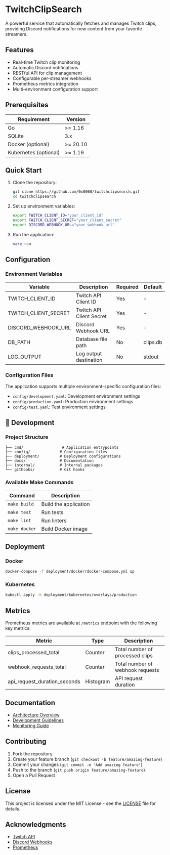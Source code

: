 # TwitchClipSearch

A powerful service that automatically fetches and manages Twitch clips, providing Discord notifications for new content from your favorite streamers.

## Features

- Real-time Twitch clip monitoring
- Automatic Discord notifications
- RESTful API for clip management
- Configurable per-streamer webhooks
- Prometheus metrics integration
- Multi-environment configuration support

## Prerequisites

| Requirement | Version |
|------------|----------|
| Go | >= 1.16 |
| SQLite | 3.x |
| Docker (optional) | >= 20.10 |
| Kubernetes (optional) | >= 1.19 |

## Quick Start

1. Clone the repository:
   ```bash
   git clone https://github.com/0x0060/twitchclipsearch.git
   cd twitchclipsearch
   ```

2. Set up environment variables:
   ```bash
   export TWITCH_CLIENT_ID="your_client_id"
   export TWITCH_CLIENT_SECRET="your_client_secret"
   export DISCORD_WEBHOOK_URL="your_webhook_url"
   ```

3. Run the application:
   ```bash
   make run
   ```

## Configuration

### Environment Variables

| Variable | Description | Required | Default |
|----------|-------------|----------|----------|
| TWITCH_CLIENT_ID | Twitch API Client ID | Yes | - |
| TWITCH_CLIENT_SECRET | Twitch API Client Secret | Yes | - |
| DISCORD_WEBHOOK_URL | Discord Webhook URL | Yes | - |
| DB_PATH | Database file path | No | clips.db |
| LOG_OUTPUT | Log output destination | No | stdout |

### Configuration Files

The application supports multiple environment-specific configuration files:

- `config/development.yaml`: Development environment settings
- `config/production.yaml`: Production environment settings
- `config/test.yaml`: Test environment settings

## 🔧 Development

### Project Structure

```
├── cmd/                 # Application entrypoints
├── config/             # Configuration files
├── deployment/         # Deployment configurations
├── docs/               # Documentation
├── internal/           # Internal packages
└── githooks/           # Git hooks
```

### Available Make Commands

| Command | Description |
|---------|-------------|
| `make build` | Build the application |
| `make test` | Run tests |
| `make lint` | Run linters |
| `make docker` | Build Docker image |

## Deployment

### Docker

```bash
docker-compose -f deployment/docker/docker-compose.yml up
```

### Kubernetes

```bash
kubectl apply -k deployment/kubernetes/overlays/production
```

## Metrics

Prometheus metrics are available at `/metrics` endpoint with the following key metrics:

| Metric | Type | Description |
|--------|------|-------------|
| clips_processed_total | Counter | Total number of processed clips |
| webhook_requests_total | Counter | Total number of webhook requests |
| api_request_duration_seconds | Histogram | API request duration |

## Documentation

- [Architecture Overview](docs/architecture/README.md)
- [Development Guidelines](docs/development/README.md)
- [Monitoring Guide](docs/monitoring/README.md)

## Contributing

1. Fork the repository
2. Create your feature branch (`git checkout -b feature/amazing-feature`)
3. Commit your changes (`git commit -m 'Add amazing feature'`)
4. Push to the branch (`git push origin feature/amazing-feature`)
5. Open a Pull Request

## License

This project is licensed under the MIT License - see the [LICENSE](LICENSE) file for details.

## Acknowledgments

- [Twitch API](https://dev.twitch.tv/docs/api/)
- [Discord Webhooks](https://discord.com/developers/docs/resources/webhook)
- [Prometheus](https://prometheus.io/)
